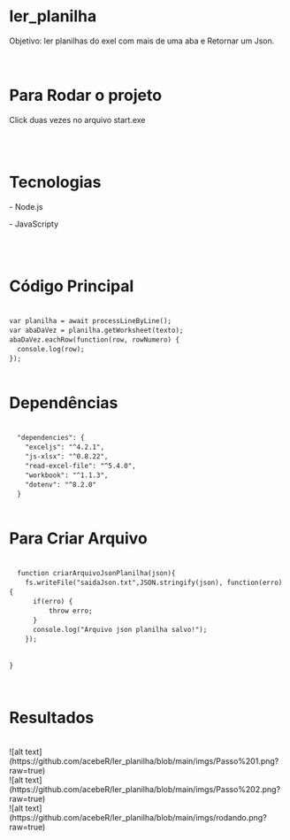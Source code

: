 # ler_planilha
Objetivo: ler planilhas do exel com mais de uma aba e Retornar um Json.
</br></br></br>
<h1>Para Rodar o projeto</h1>
<p>Click duas vezes no arquivo start.exe</p>
</br></br>
<h1>Tecnologias</h1>
<p> - Node.js</p>
<p> - JavaScripty</p>
</br></br>
<h1>Código Principal</h1>
<code>
var planilha = await processLineByLine(); 
var abaDaVez = planilha.getWorksheet(texto);
abaDaVez.eachRow(function(row, rowNumero) {
  console.log(row);
});
</code>
</br>

<h1>Dependências</h1>
<code>
  "dependencies": {
    "exceljs": "^4.2.1",
    "js-xlsx": "^0.8.22",
    "read-excel-file": "^5.4.0",
    "workbook": "^1.1.3",
    "dotenv": "^8.2.0"
  }
</code>
</br>
<h1>Para Criar Arquivo</h1>
<code>
  function criarArquivoJsonPlanilha(json){
    fs.writeFile("saidaJson.txt",JSON.stringify(json), function(erro) {
      if(erro) {
          throw erro;
      }
      console.log("Arquivo json planilha salvo!");
    }); 
    
  }
</code>

</br>

<h1>Resultados</h1>
</br>
![alt text](https://github.com/acebeR/ler_planilha/blob/main/imgs/Passo%201.png?raw=true)
</br>
![alt text](https://github.com/acebeR/ler_planilha/blob/main/imgs/Passo%202.png?raw=true)
</br>
![alt text](https://github.com/acebeR/ler_planilha/blob/main/imgs/rodando.png?raw=true)
